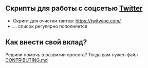 ## Скрипты для работы с соцсетью [Twitter](https://twitter.com)

* Скрипт для очистки твитов: https://twitwipe.com/
* ... список регулярно пополняется

## Как внести свой вклад?
Решили помочь в развитии проекта? Тогда вам нужен файл [CONTRIBUTING.md](https://github.com/AiratHalitov/social-scripts/blob/master/CONTRIBUTING.md)
